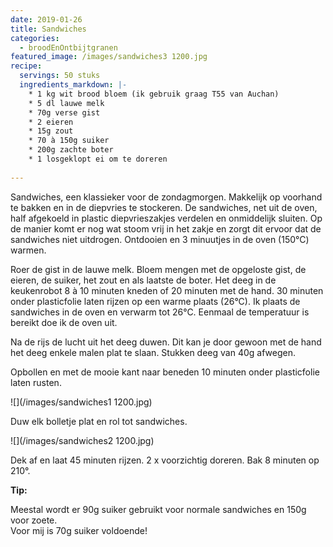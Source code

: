 ```yaml
---
date: 2019-01-26
title: Sandwiches
categories:
  - broodEnOntbijtgranen
featured_image: /images/sandwiches3 1200.jpg
recipe:
  servings: 50 stuks
  ingredients_markdown: |-
    * 1 kg wit brood bloem (ik gebruik graag T55 van Auchan)
    * 5 dl lauwe melk
    * 70g verse gist
    * 2 eieren
    * 15g zout
    * 70 à 150g suiker 
    * 200g zachte boter
    * 1 losgeklopt ei om te doreren   
---
```

Sandwiches, een klassieker voor de zondagmorgen.
Makkelijk op voorhand te bakken en in de diepvries te stockeren.
De sandwiches, net uit de oven, half afgekoeld in plastic diepvrieszakjes verdelen en onmiddelijk sluiten. Op de manier komt er nog wat stoom vrij in het zakje en zorgt dit ervoor dat de sandwiches niet uitdrogen. Ontdooien en 3 minuutjes in de oven (150°C) warmen.

<!--more-->

Roer de gist in de lauwe melk.
Bloem mengen met de opgeloste gist, de eieren, de suiker, het zout en als laatste de boter.
Het deeg in de keukenrobot 8 à 10 minuten kneden of 20 minuten met de hand.
30 minuten onder plasticfolie laten rijzen op een warme plaats (26°C).
Ik plaats de sandwiches in de oven en verwarm tot 26°C. Eenmaal de temperatuur is bereikt doe ik de oven uit.

Na de rijs de lucht uit het deeg duwen. Dit kan je door gewoon met de hand het deeg enkele malen plat te slaan.
Stukken deeg van 40g afwegen.

Opbollen en met de mooie kant naar beneden 10 minuten onder plasticfolie laten rusten.

![](/images/sandwiches1 1200.jpg)
Duw elk bolletje plat en rol tot sandwiches.

![](/images/sandwiches2 1200.jpg)

Dek af en laat 45 minuten rijzen.2 x voorzichtig doreren. 
Bak 8 minuten op 210°.


<b>Tip: </b>

Meestal wordt er 90g suiker gebruikt voor normale sandwiches en 150g voor zoete.       
Voor mij is 70g suiker voldoende!

